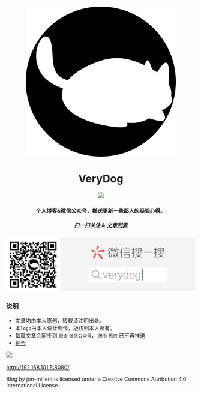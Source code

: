 <p align="center">
  <img alt="logo" src="https://raw.githubusercontent.com/Jon-Millent/blog/master/images/main/verydog.png" width="400" max-width="100%">
</p>


<h1 align="center">
VeryDog
</h1>

<p align="center">
  <a href="https://opensource.org/licenses/mit-license.php">
    <img src="https://badges.frapsoft.com/os/gpl/gpl.svg?v=103">
  </a>
</p>

<h4 align="center">
个人博客&微信公众号，推送更新一些鄙人的经验心得。 
</h4>

<h5 align="center">
扫一扫关注 & <a href="https://github.com/Jon-Millent/blog/issues">文章列表</a>
</h5>
<div align="center">
  <img src="https://raw.githubusercontent.com/Jon-Millent/blog/master/images/main/weixin.png">
</div>

### 说明
* 文章均由本人原创，转载请注明出处。
* 本`logo`由本人设计制作，版权归本人所有。
* 每篇文章会同步到 `掘金` `微信公众号`， `简书` `思否` 已不再推送
* <a href="https://juejin.im/user/5a4c4d366fb9a045055e8424">掘金</a>
<img src="https://camo.githubusercontent.com/005cfe27b7c4520ac0d6b607d6a7e33f5ad4eb6e/68747470733a2f2f692e6372656174697665636f6d6d6f6e732e6f72672f6c2f62792f342e302f38387833312e706e67">

http://192.168.101.5:8080/

Blog by jon-millent is licensed under a Creative Commons Attribution 4.0 International License.
